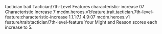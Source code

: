 <ability>
  <metadata>
    <class>tactician</class>
    <feature_type>trait</feature_type>
    <file_dpath>Tactician/7th-Level Features</file_dpath>
    <item_id>characteristic-increase</item_id>
    <item_index>07</item_index>
    <item_name>Characteristic Increase</item_name>
    <level>7</level>
    <scc>mcdm.heroes.v1:feature.trait.tactician.7th-level-feature:characteristic-increase</scc>
    <scdc>1.1.1:7.1.4.9:07</scdc>
    <source>mcdm.heroes.v1</source>
    <type>feature/trait/tactician/7th-level-feature</type>
  </metadata>
  <effects>
    <effect type="mundane">Your Might and Reason scores each increase to 5.</effect>
  </effects>
</ability>
